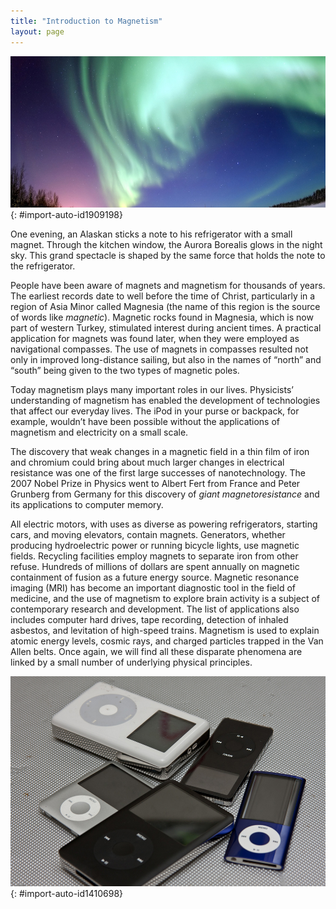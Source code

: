 ```yaml
---
title: "Introduction to Magnetism"
layout: page
---
```







 ![A shimmering curtain of green lights in the sky above a snow covered landscape. Stars are visible in the dusky sky beyond the lights.](../resources/Figure_23_00_01a_D.jpg "The magnificent spectacle of the Aurora Borealis, or northern lights, glows in the northern sky above Bear Lake near Eielson Air Force Base, Alaska. Shaped by the Earth&#x2019;s magnetic field, this light is produced by radiation spewed from solar storms. (credit: Senior Airman Joshua Strang, via Flickr)"){: #import-auto-id1909198}

One evening, an Alaskan sticks a note to his refrigerator with a small magnet. Through the kitchen window, the Aurora Borealis glows in the night sky. This grand spectacle is shaped by the same force that holds the note to the refrigerator.

People have been aware of magnets and magnetism for thousands of years. The earliest records date to well before the time of Christ, particularly in a region of Asia Minor called Magnesia (the name of this region is the source of words like *magnetic*). Magnetic rocks found in Magnesia, which is now part of western Turkey, stimulated interest during ancient times. A practical application for magnets was found later, when they were employed as navigational compasses. The use of magnets in compasses resulted not only in improved long-distance sailing, but also in the names of “north” and “south” being given to the two types of magnetic poles.

Today magnetism plays many important roles in our lives. Physicists’ understanding of magnetism has enabled the development of technologies that affect our everyday lives. The iPod in your purse or backpack, for example, wouldn’t have been possible without the applications of magnetism and electricity on a small scale.

The discovery that weak changes in a magnetic field in a thin film of iron and chromium could bring about much larger changes in electrical resistance was one of the first large successes of nanotechnology. The 2007 Nobel Prize in Physics went to Albert Fert from France and Peter Grunberg from Germany for this discovery of <em>giant magnetoresistance </em> and its applications to computer memory.

All electric motors, with uses as diverse as powering refrigerators, starting cars, and moving elevators, contain magnets. Generators, whether producing hydroelectric power or running bicycle lights, use magnetic fields. Recycling facilities employ magnets to separate iron from other refuse. Hundreds of millions of dollars are spent annually on magnetic containment of fusion as a future energy source. Magnetic resonance imaging (MRI) has become an important diagnostic tool in the field of medicine, and the use of magnetism to explore brain activity is a subject of contemporary research and development. The list of applications also includes computer hard drives, tape recording, detection of inhaled asbestos, and levitation of high-speed trains. Magnetism is used to explain atomic energy levels, cosmic rays, and charged particles trapped in the Van Allen belts. Once again, we will find all these disparate phenomena are linked by a small number of underlying physical principles.

 ![A group of five different iPods.](../resources/Figure_23_00_02a.jpg "Engineering of technology like iPods would not be possible without a deep understanding magnetism. (credit: Jesse! S?, Flickr)"){: #import-auto-id1410698}
